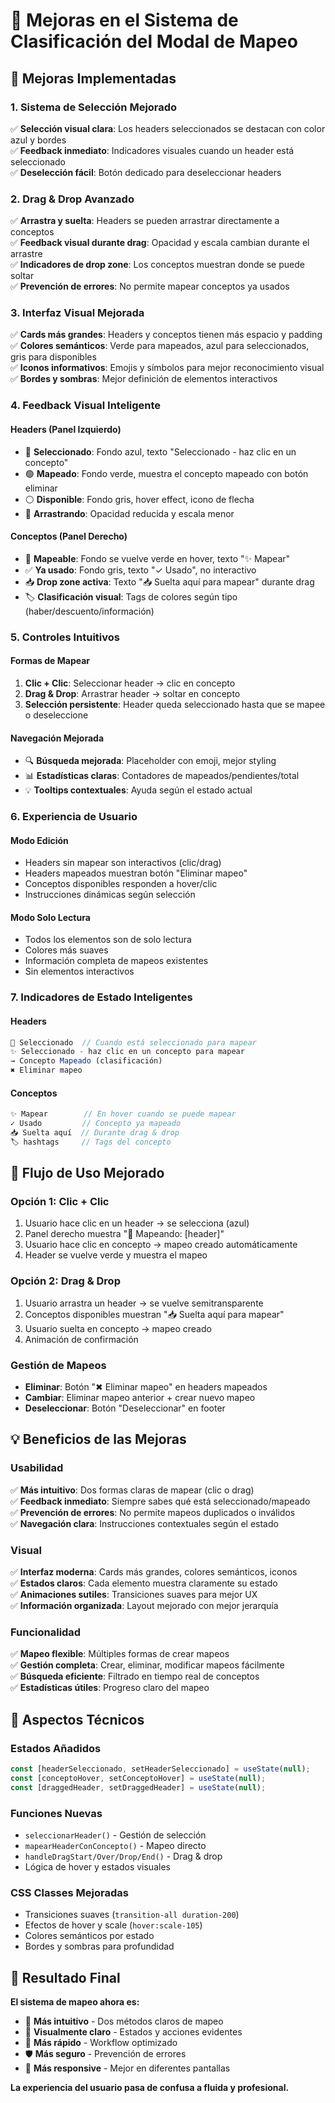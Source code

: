 # 🎨 Mejoras en el Sistema de Clasificación del Modal de Mapeo

## 🚀 **Mejoras Implementadas**

### **1. Sistema de Selección Mejorado**
✅ **Selección visual clara**: Los headers seleccionados se destacan con color azul y bordes  
✅ **Feedback inmediato**: Indicadores visuales cuando un header está seleccionado  
✅ **Deselección fácil**: Botón dedicado para deseleccionar headers  

### **2. Drag & Drop Avanzado**
✅ **Arrastra y suelta**: Headers se pueden arrastrar directamente a conceptos  
✅ **Feedback visual durante drag**: Opacidad y escala cambian durante el arrastre  
✅ **Indicadores de drop zone**: Los conceptos muestran donde se puede soltar  
✅ **Prevención de errores**: No permite mapear conceptos ya usados  

### **3. Interfaz Visual Mejorada**
✅ **Cards más grandes**: Headers y conceptos tienen más espacio y padding  
✅ **Colores semánticos**: Verde para mapeados, azul para seleccionados, gris para disponibles  
✅ **Iconos informativos**: Emojis y símbolos para mejor reconocimiento visual  
✅ **Bordes y sombras**: Mejor definición de elementos interactivos  

### **4. Feedback Visual Inteligente**

#### **Headers (Panel Izquierdo)**
- 🔵 **Seleccionado**: Fondo azul, texto "Seleccionado - haz clic en un concepto"
- 🟢 **Mapeado**: Fondo verde, muestra el concepto mapeado con botón eliminar
- ⚪ **Disponible**: Fondo gris, hover effect, icono de flecha
- 👻 **Arrastrando**: Opacidad reducida y escala menor

#### **Conceptos (Panel Derecho)**  
- 🎯 **Mapeable**: Fondo se vuelve verde en hover, texto "✨ Mapear"
- ✅ **Ya usado**: Fondo gris, texto "✓ Usado", no interactivo
- 📥 **Drop zone activa**: Texto "📥 Suelta aquí para mapear" durante drag
- 🏷️ **Clasificación visual**: Tags de colores según tipo (haber/descuento/información)

### **5. Controles Intuitivos**

#### **Formas de Mapear**
1. **Clic + Clic**: Seleccionar header → clic en concepto
2. **Drag & Drop**: Arrastrar header → soltar en concepto  
3. **Selección persistente**: Header queda seleccionado hasta que se mapee o deseleccione

#### **Navegación Mejorada**
- 🔍 **Búsqueda mejorada**: Placeholder con emoji, mejor styling
- 📊 **Estadísticas claras**: Contadores de mapeados/pendientes/total
- 💡 **Tooltips contextuales**: Ayuda según el estado actual

### **6. Experiencia de Usuario**

#### **Modo Edición**
- Headers sin mapear son interactivos (clic/drag)
- Headers mapeados muestran botón "Eliminar mapeo"
- Conceptos disponibles responden a hover/clic
- Instrucciones dinámicas según selección

#### **Modo Solo Lectura**
- Todos los elementos son de solo lectura
- Colores más suaves
- Información completa de mapeos existentes
- Sin elementos interactivos

### **7. Indicadores de Estado Inteligentes**

#### **Headers**
```jsx
📍 Seleccionado  // Cuando está seleccionado para mapear
✨ Seleccionado - haz clic en un concepto para mapear
→ Concepto Mapeado (clasificación)
✖ Eliminar mapeo
```

#### **Conceptos**
```jsx
✨ Mapear        // En hover cuando se puede mapear
✓ Usado         // Concepto ya mapeado
📥 Suelta aquí  // Durante drag & drop
🏷️ hashtags     // Tags del concepto
```

## 🎯 **Flujo de Uso Mejorado**

### **Opción 1: Clic + Clic**
1. Usuario hace clic en un header → se selecciona (azul)
2. Panel derecho muestra "🎯 Mapeando: [header]"  
3. Usuario hace clic en concepto → mapeo creado automáticamente
4. Header se vuelve verde y muestra el mapeo

### **Opción 2: Drag & Drop**
1. Usuario arrastra un header → se vuelve semitransparente
2. Conceptos disponibles muestran "📥 Suelta aquí para mapear"
3. Usuario suelta en concepto → mapeo creado
4. Animación de confirmación

### **Gestión de Mapeos**
- **Eliminar**: Botón "✖ Eliminar mapeo" en headers mapeados
- **Cambiar**: Eliminar mapeo anterior + crear nuevo mapeo
- **Deseleccionar**: Botón "Deseleccionar" en footer

## 💡 **Beneficios de las Mejoras**

### **Usabilidad**
✅ **Más intuitivo**: Dos formas claras de mapear (clic o drag)  
✅ **Feedback inmediato**: Siempre sabes qué está seleccionado/mapeado  
✅ **Prevención de errores**: No permite mapeos duplicados o inválidos  
✅ **Navegación clara**: Instrucciones contextuales según el estado  

### **Visual**
✅ **Interfaz moderna**: Cards más grandes, colores semánticos, iconos  
✅ **Estados claros**: Cada elemento muestra claramente su estado  
✅ **Animaciones sutiles**: Transiciones suaves para mejor UX  
✅ **Información organizada**: Layout mejorado con mejor jerarquía  

### **Funcionalidad**
✅ **Mapeo flexible**: Múltiples formas de crear mapeos  
✅ **Gestión completa**: Crear, eliminar, modificar mapeos fácilmente  
✅ **Búsqueda eficiente**: Filtrado en tiempo real de conceptos  
✅ **Estadísticas útiles**: Progreso claro del mapeo  

## 🔧 **Aspectos Técnicos**

### **Estados Añadidos**
```jsx
const [headerSeleccionado, setHeaderSeleccionado] = useState(null);
const [conceptoHover, setConceptoHover] = useState(null);
const [draggedHeader, setDraggedHeader] = useState(null);
```

### **Funciones Nuevas**
- `seleccionarHeader()` - Gestión de selección
- `mapearHeaderConConcepto()` - Mapeo directo
- `handleDragStart/Over/Drop/End()` - Drag & drop
- Lógica de hover y estados visuales

### **CSS Classes Mejoradas**
- Transiciones suaves (`transition-all duration-200`)
- Efectos de hover y scale (`hover:scale-105`)
- Colores semánticos por estado
- Bordes y sombras para profundidad

## 🎉 **Resultado Final**

**El sistema de mapeo ahora es:**
- 🎯 **Más intuitivo** - Dos métodos claros de mapeo
- 👀 **Visualmente claro** - Estados y acciones evidentes  
- 🚀 **Más rápido** - Workflow optimizado
- 🛡️ **Más seguro** - Prevención de errores
- 📱 **Más responsive** - Mejor en diferentes pantallas

**La experiencia del usuario pasa de confusa a fluida y profesional.**
